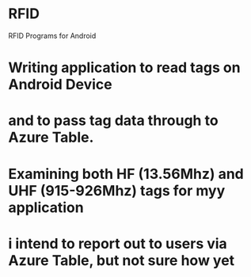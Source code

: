 # RFID
RFID Programs for Android
# Writing application to read tags on Android Device
# and to pass tag data through to Azure Table.
# Examining both HF (13.56Mhz) and UHF (915-926Mhz) tags for myy application
# i intend to report out to users via Azure Table, but not sure how yet
